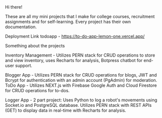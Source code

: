 Hi there!

These are all my mini projects that I make for college courses, recruitment assignments and for self-learning.
Every project has their own documentation.

Deployment Link 
todoapp - https://to-do-app-lemon-one.vercel.app/

Something about the projects 


Inventory Management - Utilizes PERN
stack for CRUD operations to store and
view inventory, uses Recharts for analysis,
Botpress chatbot for end-user support.
 
Blogger App - Utilizes PERN stack for
CRUD operations for blogs, JWT and Bcrypt
for authentication with an admin account
(PgAdmin) for moderation.
ToDo App - Utilizes NEXT.js with Firebase
Google Auth and Cloud Firestore for CRUD
operations for to-dos.
 
Logger App - 2 part project: 
Uses Python to log a robot's movements
using Socket.io and PostgreSQL database.
Utilizes PERN stack with REST APIs
(GET) to display data in real-time with
 Recharts for analysis.
